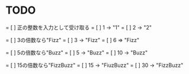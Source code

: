 TODO
=======================

= [ ] 正の整数を入力として受け取る
    = [ ] 1 -> "1"
    = [ ] 2 -> "2"

= [ ] 3の倍数なら"Fizz" 
    = [ ] 3 -> "Fizz"
    = [ ] 6 => "Fizz"

= [ ] 5の倍数なら"Buzz"
    = [ ] 5 -> "Buzz"
    = [ ] 10 -> "Buzz"

= [ ] 15の倍数なら"FizzBuzz"
    = [ ] 15 -> "FiuzBuzz"
    = [ ] 30 -> "FizzBuzz"
